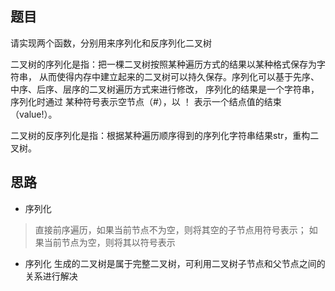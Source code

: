 ## 题目
请实现两个函数，分别用来序列化和反序列化二叉树

二叉树的序列化是指：把一棵二叉树按照某种遍历方式的结果以某种格式保存为字符串，
从而使得内存中建立起来的二叉树可以持久保存。序列化可以基于先序、中序、后序、层序的二叉树遍历方式来进行修改，
序列化的结果是一个字符串，序列化时通过 某种符号表示空节点（#），以 ！ 表示一个结点值的结束（value!）。

二叉树的反序列化是指：根据某种遍历顺序得到的序列化字符串结果str，重构二叉树。


## 思路
- 序列化
>直接前序遍历，如果当前节点不为空，则将其空的子节点用符号表示；
如果当前节点为空，则将其以符号表示

- 序列化
生成的二叉树是属于完整二叉树，可利用二叉树子节点和父节点之间的关系进行解决